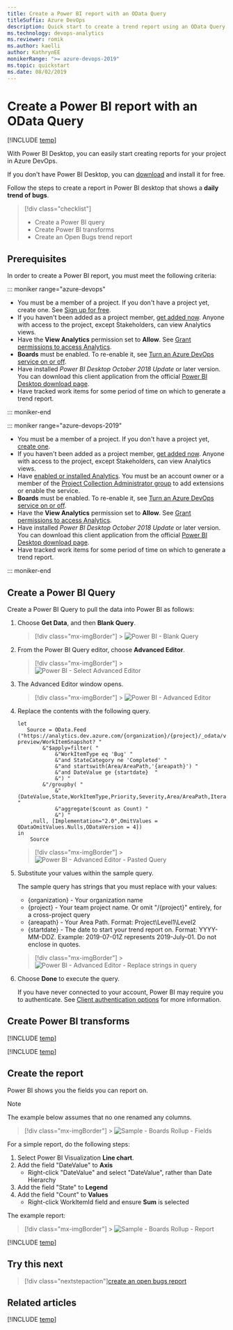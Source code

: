 ```yaml
---
title: Create a Power BI report with an OData Query
titleSuffix: Azure DevOps
description: Quick start to create a trend report using an OData Query
ms.technology: devops-analytics
ms.reviewer: romik
ms.author: kaelli
author: KathrynEE
monikerRange: ">= azure-devops-2019"
ms.topic: quickstart
ms.date: 08/02/2019
---
```


# Create a Power BI report with an OData Query

[!INCLUDE [temp](../includes/version-azure-devops.md)]

With Power BI Desktop, you can easily start creating reports for your project in Azure DevOps.

If you don't have Power BI Desktop, you can [download](/power-bi/desktop-what-is-desktop) and install it for free.

Follow the steps to create a report in Power BI desktop that shows a **daily trend of bugs**.

> [!div class="checklist"]
>
> - Create a Power BI query
> - Create Power BI transforms
> - Create an Open Bugs trend report

<a id="prerequisites"> </a>

## Prerequisites

In order to create a Power BI report, you must meet the following criteria:

::: moniker range="azure-devops"

- You must be a member of a project. If you don't have a project yet, create one. See [Sign up for free](/azure/devops/user-guide/sign-up-invite-teammates).
- If you haven't been added as a project member, [get added now](/azure/devops/organizations/accounts/add-organization-users). Anyone with access to the project, except Stakeholders, can view Analytics views.
- Have the **View Analytics** permission set to **Allow**. See [Grant permissions to access Analytics](/azure/devops/report/powerbi/analytics-security).
- **Boards** must be enabled. To re-enable it, see [Turn an Azure DevOps service on or off](../../organizations/settings/set-services.md).
- Have installed _Power BI Desktop_ _October 2018 Update_ or later version. You can download this client application from the official [Power BI Desktop download page](/power-bi/desktop-what-is-desktop).
- Have tracked work items for some period of time on which to generate a trend report.

::: moniker-end

::: moniker range="azure-devops-2019"

- You must be a member of a project. If you don't have a project yet, [create one](/azure/devops/organizations/projects/create-project).
- If you haven't been added as a project member, [get added now](/azure/devops/organizations/security/add-users-team-project). Anyone with access to the project, except Stakeholders, can view Analytics views.
- Have [enabled or installed Analytics](../dashboards/analytics-extension.md). You must be an account owner or a member of the [Project Collection Administrator group](/azure/devops/organizations/security/set-project-collection-level-permissions) to add extensions or enable the service.
- **Boards** must be enabled. To re-enable it, see [Turn an Azure DevOps service on or off](../../organizations/settings/set-services.md).
- Have the **View Analytics** permission set to **Allow**. See [Grant permissions to access Analytics](/azure/devops/report/powerbi/analytics-security).
- Have installed _Power BI Desktop_ _October 2018 Update_ or later version. You can download this client application from the official [Power BI Desktop download page](/power-bi/desktop-what-is-desktop).
- Have tracked work items for some period of time on which to generate a trend report.

::: moniker-end

## Create a Power BI Query

Create a Power BI Query to pull the data into Power BI as follows:

1. Choose **Get Data**, and then **Blank Query**.

   > [!div class="mx-imgBorder"] > ![Power BI - Blank Query](media/BlankQuery.png)

2. From the Power BI Query editor, choose **Advanced Editor**.

   > [!div class="mx-imgBorder"] > ![Power BI - Select Advanced Editor](media/AdvancedEditor.png)

3. The Advanced Editor window opens.

   > [!div class="mx-imgBorder"] > ![Power BI - Advanced Editor](media/odatapowerbi-advancededitor.png)

4. Replace the contents with the following query.

   ```
   let
      Source = OData.Feed ("https://analytics.dev.azure.com/{organization}/{project}/_odata/v3.0-preview/WorkItemSnapshot? "
           &"$apply=filter( "
               &"WorkItemType eq 'Bug' "
               &"and StateCategory ne 'Completed' "
               &"and startswith(Area/AreaPath,'{areapath}') "
               &"and DateValue ge {startdate}  "
               &") "
           &"/groupby( "
               &"(DateValue,State,WorkItemType,Priority,Severity,Area/AreaPath,Iteration/IterationPath,AreaSK), "
               &"aggregate($count as Count) "
               &") "
       ,null, [Implementation="2.0",OmitValues = ODataOmitValues.Nulls,ODataVersion = 4])
   in
       Source
   ```

   > [!div class="mx-imgBorder"] > ![Power BI - Advanced Editor - Pasted Query](media/odatapowerbi-advancededitor-pasted.png)

5. Substitute your values within the sample query.

   The sample query has strings that you must replace with your values:

   - {organization} - Your organization name
   - {project} - Your team project name. Or omit "/{project}" entirely, for a cross-project query
   - {areapath} - Your Area Path. Format: Project\Level1\Level2
   - {startdate} - The date to start your trend report on. Format: YYYY-MM-DDZ. Example: 2019-07-01Z represents 2019-July-01. Do not enclose in quotes.

   > [!div class="mx-imgBorder"] > ![Power BI - Advanced Editor - Replace strings in query](media/odatapowerbi-advancededitor-replaced.png)

6. Choose **Done** to execute the query.

   If you have never connected to your account, Power BI may require you to authenticate. See [Client authentication options](client-authentication-options.md) for more information.

## Create Power BI transforms

[!INCLUDE [temp](includes/sample-expandcolumns.md)]

[!INCLUDE [temp](includes/sample-finish-query.md)]

## Create the report

Power BI shows you the fields you can report on.

> [!NOTE]  
> The example below assumes that no one renamed any columns.

> [!div class="mx-imgBorder"] > ![Sample - Boards Rollup - Fields](media/odatapowerbi-bugtrend-fields.png)

For a simple report, do the following steps:

1. Select Power BI Visualization **Line chart**.
1. Add the field "DateValue" to **Axis**
   - Right-click "DateValue" and select "DateValue", rather than Date Hierarchy
1. Add the field "State" to **Legend**
1. Add the field "Count" to **Values**
   - Right-click WorkItemId field and ensure **Sum** is selected

The example report:

> [!div class="mx-imgBorder"] > ![Sample - Boards Rollup - Report](media/odatapowerbi-bugtrend-report.png)

[!INCLUDE [temp](includes/sample-multipleteams.md)]

<a id="q-a"> </a>

## Try this next

> [!div class="nextstepaction"][create an open bugs report](sample-boards-openbugs.md)

## Related articles

[!INCLUDE [temp](includes/sample-relatedarticles.md)]
